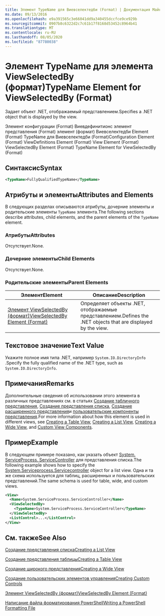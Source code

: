 ```yaml
---
title: Элемент TypeName для Виевселектедби (Format) | Документация Майкрософт
ms.date: 09/13/2016
ms.openlocfilehash: e9a391565c3e66041dd9a340455dccfce9ce929b
ms.sourcegitcommit: 0907b8c6322d2c7c61b17f8168d53452c8964b41
ms.translationtype: MT
ms.contentlocale: ru-RU
ms.lasthandoff: 08/05/2020
ms.locfileid: "87780038"
---
```

# <a name="typename-element-for-viewselectedby-format"></a><span data-ttu-id="ab72f-102">Элемент TypeName для элемента ViewSelectedBy (формат)</span><span class="sxs-lookup"><span data-stu-id="ab72f-102">TypeName Element for ViewSelectedBy (Format)</span></span>

<span data-ttu-id="ab72f-103">Задает объект .NET, отображаемый представлением.</span><span class="sxs-lookup"><span data-stu-id="ab72f-103">Specifies a .NET object that is displayed by the view.</span></span>

<span data-ttu-id="ab72f-104">Элемент конфигурации (Format) Виевдефинитионс элемент представления (Format) элемент (формат) Виевселектедби Element (Format) TypeName для Виевселектедби (Format)</span><span class="sxs-lookup"><span data-stu-id="ab72f-104">Configuration Element (Format) ViewDefinitions Element (Format) View Element (Format) ViewSelectedBy Element (Format) TypeName Element for ViewSelectedBy (Format)</span></span>

## <a name="syntax"></a><span data-ttu-id="ab72f-105">Синтаксис</span><span class="sxs-lookup"><span data-stu-id="ab72f-105">Syntax</span></span>

```xml
<TypeName>FullyQualifiedTypeName</TypeName>
```

## <a name="attributes-and-elements"></a><span data-ttu-id="ab72f-106">Атрибуты и элементы</span><span class="sxs-lookup"><span data-stu-id="ab72f-106">Attributes and Elements</span></span>

<span data-ttu-id="ab72f-107">В следующих разделах описываются атрибуты, дочерние элементы и родительские элементы `TypeName` элемента.</span><span class="sxs-lookup"><span data-stu-id="ab72f-107">The following sections describe attributes, child elements, and the parent elements of the `TypeName` element.</span></span>

### <a name="attributes"></a><span data-ttu-id="ab72f-108">Атрибуты</span><span class="sxs-lookup"><span data-stu-id="ab72f-108">Attributes</span></span>

<span data-ttu-id="ab72f-109">Отсутствует.</span><span class="sxs-lookup"><span data-stu-id="ab72f-109">None.</span></span>

### <a name="child-elements"></a><span data-ttu-id="ab72f-110">Дочерние элементы</span><span class="sxs-lookup"><span data-stu-id="ab72f-110">Child Elements</span></span>

<span data-ttu-id="ab72f-111">Отсутствует.</span><span class="sxs-lookup"><span data-stu-id="ab72f-111">None.</span></span>

### <a name="parent-elements"></a><span data-ttu-id="ab72f-112">Родительские элементы</span><span class="sxs-lookup"><span data-stu-id="ab72f-112">Parent Elements</span></span>

|<span data-ttu-id="ab72f-113">Элемент</span><span class="sxs-lookup"><span data-stu-id="ab72f-113">Element</span></span>|<span data-ttu-id="ab72f-114">Описание</span><span class="sxs-lookup"><span data-stu-id="ab72f-114">Description</span></span>|
|-------------|-----------------|
|[<span data-ttu-id="ab72f-115">Элемент ViewSelectedBy (формат)</span><span class="sxs-lookup"><span data-stu-id="ab72f-115">ViewSelectedBy Element (Format)</span></span>](./viewselectedby-element-format.md)|<span data-ttu-id="ab72f-116">Определяет объекты .NET, отображаемые представлением.</span><span class="sxs-lookup"><span data-stu-id="ab72f-116">Defines the .NET objects that are displayed by the view.</span></span>|

## <a name="text-value"></a><span data-ttu-id="ab72f-117">Текстовое значение</span><span class="sxs-lookup"><span data-stu-id="ab72f-117">Text Value</span></span>

<span data-ttu-id="ab72f-118">Укажите полное имя типа .NET, например `System.IO.DirectoryInfo` .</span><span class="sxs-lookup"><span data-stu-id="ab72f-118">Specify the fully qualified name of the .NET type, such as `System.IO.DirectoryInfo`.</span></span>

## <a name="remarks"></a><span data-ttu-id="ab72f-119">Примечания</span><span class="sxs-lookup"><span data-stu-id="ab72f-119">Remarks</span></span>

<span data-ttu-id="ab72f-120">Дополнительные сведения об использовании этого элемента в различных представлениях см. в статьях [Создание табличного представления](./creating-a-table-view.md), [Создание представления списка](./creating-a-list-view.md), [Создание расширенного представления](./creating-a-wide-view.md)и [пользовательские компоненты представления](./creating-custom-controls.md).</span><span class="sxs-lookup"><span data-stu-id="ab72f-120">For more information about how this element is used in different views, see [Creating a Table View](./creating-a-table-view.md), [Creating a List View](./creating-a-list-view.md), [Creating a Wide View](./creating-a-wide-view.md), and [Custom View Components](./creating-custom-controls.md).</span></span>

## <a name="example"></a><span data-ttu-id="ab72f-121">Пример</span><span class="sxs-lookup"><span data-stu-id="ab72f-121">Example</span></span>

<span data-ttu-id="ab72f-122">В следующем примере показано, как указать объект [System. ServiceProcess. ServiceController](/dotnet/api/System.ServiceProcess.ServiceController) для представления списка.</span><span class="sxs-lookup"><span data-stu-id="ab72f-122">The following example shows how to specify the [System.Serviceprocess.Servicecontroller](/dotnet/api/System.ServiceProcess.ServiceController) object for a list view.</span></span> <span data-ttu-id="ab72f-123">Одна и та же схема используется для таблиц, расширенных и пользовательских представлений.</span><span class="sxs-lookup"><span data-stu-id="ab72f-123">The same schema is used for table, wide, and custom views.</span></span>

```xml
<View>
  <Name>System.ServiceProcess.ServiceController</Name>
  <ViewSelectedBy>
    <TypeName>System.ServiceProcess.ServiceController</TypeName>
  </ViewSelectedBy>
  <ListControl>...</ListControl>
</View>
```

## <a name="see-also"></a><span data-ttu-id="ab72f-124">См. также</span><span class="sxs-lookup"><span data-stu-id="ab72f-124">See Also</span></span>

[<span data-ttu-id="ab72f-125">Создание представления списка</span><span class="sxs-lookup"><span data-stu-id="ab72f-125">Creating a List View</span></span>](./creating-a-list-view.md)

[<span data-ttu-id="ab72f-126">Создание представления таблицы</span><span class="sxs-lookup"><span data-stu-id="ab72f-126">Creating a Table View</span></span>](./creating-a-table-view.md)

[<span data-ttu-id="ab72f-127">Создание широкого представления</span><span class="sxs-lookup"><span data-stu-id="ab72f-127">Creating a Wide View</span></span>](./creating-a-wide-view.md)

[<span data-ttu-id="ab72f-128">Создание пользовательских элементов управления</span><span class="sxs-lookup"><span data-stu-id="ab72f-128">Creating Custom Controls</span></span>](./creating-custom-controls.md)

[<span data-ttu-id="ab72f-129">Элемент ViewSelectedBy (формат)</span><span class="sxs-lookup"><span data-stu-id="ab72f-129">ViewSelectedBy Element (Format)</span></span>](./viewselectedby-element-format.md)

[<span data-ttu-id="ab72f-130">Написание файла форматирования PowerShell</span><span class="sxs-lookup"><span data-stu-id="ab72f-130">Writing a PowerShell Formatting File</span></span>](./writing-a-powershell-formatting-file.md)
